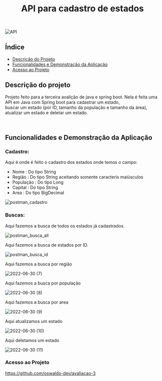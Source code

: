 <h1 align="center">API para cadastro de estados</h1><br>

![API](https://user-images.githubusercontent.com/98189208/176776699-9fc65a4b-973b-40a4-8ea7-9ec18fd3f879.png)

## Índice 

* [Descrição do Projeto](#descrição-do-projeto)
* [Funcionalidades e Demonstração da Aplicação](#funcionalidades-e-demonstração-da-aplicação)
* [Acesso ao Projeto](#acesso-ao-projeto)

## Descrição do projeto
<p>Projeto feito para a terceira avalição de java e spring boot. Nela é feita uma API em Java com Spring boot para cadastrar um estado,<br>
buscar um estado (por ID, tamanho da população e tamanho da área), atualizar um estado e deletar um estado.</p><br>

## Funcionalidades e Demonstração da Aplicação

### Cadastro:<br>
Aqui é onde é feito o cadastro dos estados onde temos o campo:<br>
- Nome : Do tipo String
- Região : Do tipo String aceitando somente caracteris maiúsculos
- População : Do tipo Long
- Capital : Do tipo String
- Area : Do tipo BigDecimal

![postman_cadastro](https://user-images.githubusercontent.com/98189208/176781897-a8c10800-7043-4a57-8128-6fc62c14c6c9.png)

### Buscas:<br>
Aqui fazemos a busca de todos os estados já cadastrados.

![postman_busca_all](https://user-images.githubusercontent.com/98189208/176781529-9047e634-e4c0-4edc-b434-887a6b594949.png)

Aqui fazemos a busca de estados por ID.

![postman_busca_id](https://user-images.githubusercontent.com/98189208/176781586-b5592189-8215-42a7-9015-aebe68fa06f1.png)

Aqui fazemos a busca por região

![2022-06-30 (7)](https://user-images.githubusercontent.com/98189208/176782093-d17bf609-e780-4d43-b981-8326d61c7e6c.png)

Aqui fazemos a busca por população

![2022-06-30 (8)](https://user-images.githubusercontent.com/98189208/176782188-c7743684-620b-4faf-b3e5-9ccc131f55bf.png)

Aqui fazemos a busca por area

![2022-06-30 (9)](https://user-images.githubusercontent.com/98189208/176782418-afdf898a-a706-46b1-bf59-e314e2abb548.png)

Aqui atualizamos um estado

![2022-06-30 (10)](https://user-images.githubusercontent.com/98189208/176782853-fc3ba97c-ad3f-4664-a8a4-24705a320ece.png)

Aqui deletamos um estado

![2022-06-30 (11)](https://user-images.githubusercontent.com/98189208/176783043-4e8d849c-7118-4812-a396-d12c8c469e4c.png)

### Acesso ao Projeto

https://github.com/oswaldo-dev/avaliacao-3
